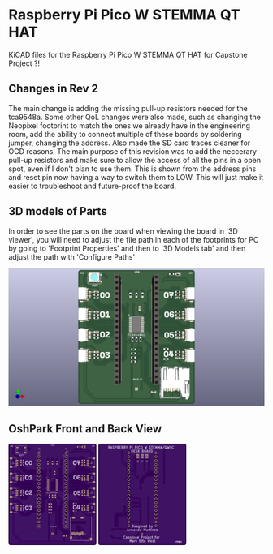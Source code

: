 # Raspberry Pi Pico W STEMMA QT HAT
 KiCAD files for the Raspberry Pi Pico W STEMMA QT HAT for Capstone Project ?!


## Changes in Rev 2
The main change is adding the missing pull-up resistors needed for the tca9548a. Some other QoL changes were also made, such as changing the Neopixel footprint to match the ones we already have in the engineering room, add the ability to connect multiple of these boards by soldering jumper, changing the address. Also made the SD card traces cleaner for OCD reasons. The main purpose of this revision was to add the neccerary pull-up resistors and make sure to allow the access of all the pins in a open spot, even if I don't plan to use them. This is shown from the address pins and reset pin now having a way to switch them to LOW. This will just make it easier to troubleshoot and future-proof the board. 

## 3D models of Parts
In order to see the parts on the board when viewing the board in '3D viewer', you will need to adjust the file path in each of the footprints for PC by going to 'Footprint Properties' and then to '3D Models tab' and then adjust the path with 'Configure Paths'

![KICAD 3D MODEL](Pico_STEMMA_HAT.png)

## OshPark Front and Back View
![FRONT SIDE](STEMMA_HAT_FRONT.png)
![BACK SIDE](STEMMA_HAT_BACK.png)
